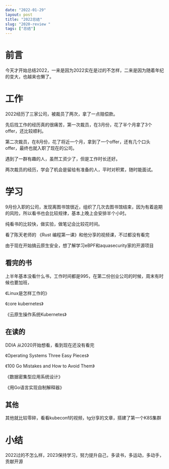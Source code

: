 ```yaml
---
date: "2022-01-29"
layout: post
title: "2022总结"
slug: "2020-review "
tags: ["总结"]
--- 
```


# 前言

今天才开始总结2022，一来是因为2022实在是过的不怎样，二来是因为随着年纪的变大，也越来也懒了。

# 工作

2022经历了三家公司，被裁员了两次，拿了一点赔偿款。

先后找工作的经历真的很痛苦，第一次裁员，在3月份，花了半个月拿了3个offer，还比较顺利。

第二次裁员，在8月份，花了将近一个月，拿到了一个offer，还有几个口头offer，最终也就入职了现在的公司。

遇到了一群有趣的人，虽然工资少了，但是工作时长还好。

两次裁员的经历，学会了机会是留给有准备的人，平时对积累，随时能面试。

# 学习

9月份入职的公司，发现离图书馆很近，组织了几次去图书馆结束，因为有着逾期的风险，所以看书也会比较规律，基本上晚上会安排半个小时。

纯看书的比较快，做实验，做笔记会比较花时间。

看了陈天老师的 《Rust 编程第一课》和他分享的视频课，不过都没有看完

由于现在开始搞云原生安全，想了解学习eBPF和aquasecurity家的开源项目

## 看完的书

上半年基本没看什么书，工作时间都是995，在第二份创业公司的时候，周末有时候也要加班，

《Linux是怎样工作的》

《core kubernetes》

《云原生操作系统Kubernetes》

## 在读的

DDIA 从2020开始想看，看到现在还没有看完

《Operating Systems Three Easy Pieces》

《100 Go Mistakes and How to Avoid Them》

《数据密集型应用系统设计》

《用Go语言实现自制解释器》

## 其他

其他就比较零碎，看看kubeconf的视频，tg分享的文章，搭建了第一个K8S集群

# 小结

2022过的不怎么样，2023保持学习，努力提升自己，多读书，多运动，多动手，贡献开源
